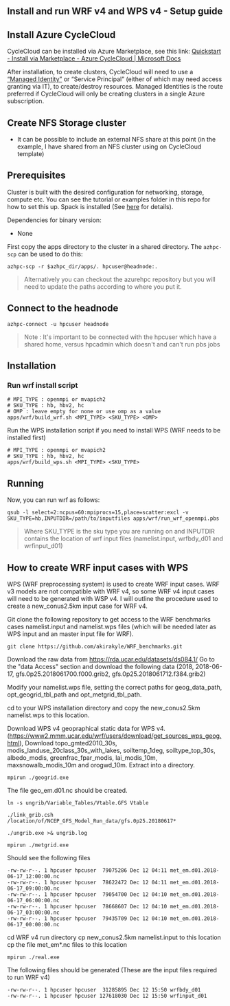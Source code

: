 ## Install and run WRF v4 and WPS v4 - Setup guide

## Install Azure CycleCloud
CycleCloud can be installed via Azure Marketplace, see this link:
[Quickstart - Install via Marketplace - Azure CycleCloud | Microsoft Docs](https://learn.microsoft.com/en-us/azure/cyclecloud/qs-install-marketplace?view=cyclecloud-8)

After installation, to create clusters, CycleCloud will need to use a [“Managed Identity”](https://learn.microsoft.com/en-us/azure/cyclecloud/how-to/managed-identities?view=cyclecloud-8) or “Service Principal” (either of which may need access granting via IT), to create/destroy resources.  Managed Identities is the route preferred if CycleCloud will only be creating clusters in a single Azure subscription. 

## Create NFS Storage cluster
-	It can be possible to include an external NFS share at this point (in the example, I have shared from an NFS cluster using on CycleCloud template)

## Prerequisites

Cluster is built with the desired configuration for networking, storage, compute etc. You can see the tutorial or examples folder in this repo for how to set this up. Spack is installed (See [here](../spack/readme.md) for details).

Dependencies for binary version:

* None


First copy the apps directory to the cluster in a shared directory.  The `azhpc-scp` can be used to do this:

```
azhpc-scp -r $azhpc_dir/apps/. hpcuser@headnode:.
```

> Alternatively you can checkout the azurehpc repository but you will need to update the paths according to where you put it.


## Connect to the headnode

```
azhpc-connect -u hpcuser headnode
```

> Note : It's important to be connected with the hpcuser which have a shared home, versus hpcadmin which doesn't and can't run pbs jobs

## Installation

### Run wrf install script
```
# MPI_TYPE : openmpi or mvapich2
# SKU_TYPE : hb, hbv2, hc
# OMP : leave empty for none or use omp as a value
apps/wrf/build_wrf.sh <MPI_TYPE> <SKU_TYPE> <OMP>
```

Run the WPS installation script if you need to install WPS (WRF needs to be installed first)
```
# MPI_TYPE : openmpi or mvapich2
# SKU_TYPE : hb, hbv2, hc
apps/wrf/build_wps.sh <MPI_TYPE> <SKU_TYPE> 
```

## Running


Now, you can run wrf as follows:

```
qsub -l select=2:ncpus=60:mpiprocs=15,place=scatter:excl -v SKU_TYPE=hb,INPUTDIR=/path/to/inputfiles apps/wrf/run_wrf_openmpi.pbs

```
> Where SKU_TYPE is the sku type you are running on and INPUTDIR contains the location of wrf input files (namelist.input, wrfbdy_d01 and wrfinput_d01)

## How to create WRF input cases with WPS
WPS (WRF preprocessing system) is used to create WRF input cases. WRF v3 models are not compatible with WRF v4, so some WRF v4 input cases will need to be generated with WSP v4.
I will outline the procedure used to create a new_conus2.5km input case for WRF v4.

Git clone the following repository to get access to the WRF benchmarks cases namelist.input and namelist.wps files (which will be needed later as WPS input and an master input file for WRF).

```
git clone https://github.com/akirakyle/WRF_benchmarks.git
```

Download the raw data from https://rda.ucar.edu/datasets/ds084.1/
Go to the "data Access" section and download the following data (2018, 2018-06-17, gfs.0p25.2018061700.f000.grib2, gfs.0p25.2018061712.f384.grib2)

Modify your namelist.wps file, setting the correct paths for geog_data_path, opt_geogrid_tbl_path and opt_metgrid_tbl_path.

cd to your WPS installation directory and copy the new_conus2.5km namelist.wps to this location.

Download WPS v4 geopraphical static data for WPS v4. (https://www2.mmm.ucar.edu/wrf/users/download/get_sources_wps_geog.html), Download topo_gmted2010_30s, modis_landuse_20class_30s_with_lakes, soiltemp_1deg, soiltype_top_30s, albedo_modis, greenfrac_fpar_modis, lai_modis_10m, maxsnowalb_modis_10m and orogwd_10m. Extract into a directory.
```
mpirun ./geogrid.exe
```
The file geo_em.d01.nc should be created.
```
ln -s ungrib/Variable_Tables/Vtable.GFS Vtable
```
```
./link_grib.csh /location/of/NCEP_GFS_Model_Run_data/gfs.0p25.20180617*
```
```
./ungrib.exe >& ungrib.log
```
```
mpirun ./metgrid.exe
```
Should see the following files
```
-rw-rw-r--. 1 hpcuser hpcuser  79075286 Dec 12 04:11 met_em.d01.2018-06-17_12:00:00.nc
-rw-rw-r--. 1 hpcuser hpcuser  78622472 Dec 12 04:11 met_em.d01.2018-06-17_09:00:00.nc
-rw-rw-r--. 1 hpcuser hpcuser  79054700 Dec 12 04:10 met_em.d01.2018-06-17_06:00:00.nc
-rw-rw-r--. 1 hpcuser hpcuser  78668607 Dec 12 04:10 met_em.d01.2018-06-17_03:00:00.nc
-rw-rw-r--. 1 hpcuser hpcuser  79435709 Dec 12 04:10 met_em.d01.2018-06-17_00:00:00.nc
```
cd WRF v4 run directory
cp new_conus2.5km namelist.input to this location
cp the file met_em*.nc files to this location

```
mpirun ./real.exe
```
The following files should be generated (These are the input files required to run WRF v4)
```
-rw-rw-r--. 1 hpcuser hpcuser  31285895 Dec 12 15:50 wrfbdy_d01
-rw-rw-r--. 1 hpcuser hpcuser 127618030 Dec 12 15:50 wrfinput_d01
```

